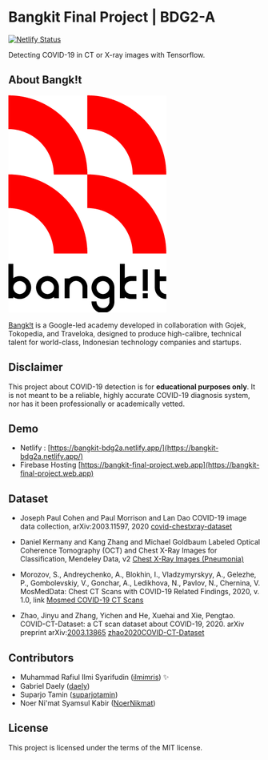 # Bangkit Final Project | BDG2-A
[![Netlify Status](https://api.netlify.com/api/v1/badges/2a5f8e1b-81de-4259-b997-0c0b4ac5c8cd/deploy-status)](https://app.netlify.com/sites/bangkit-bdg2a/deploys)

Detecting COVID-19 in CT or X-ray images with Tensorflow. 

## About Bangk!t
![Bangk!t](public/bangkit.png)


[Bangk!t](https://sites.google.com/view/bangkitacademy?pli=1) is a Google-led academy developed in collaboration with Gojek, Tokopedia, and Traveloka, designed to produce high-calibre, technical talent for world-class, Indonesian technology companies and startups. 

## Disclaimer
This project about COVID-19 detection is for **educational purposes only**. It is not meant to be a reliable, highly accurate COVID-19 diagnosis system, nor has it been professionally or academically vetted.

## Demo
- Netlify : [https://bangkit-bdg2a.netlify.app/](https://bangkit-bdg2a.netlify.app/)
- Firebase Hosting [https://bangkit-final-project.web.app](https://bangkit-final-project.web.app)

## Dataset
- Joseph Paul Cohen and Paul Morrison and Lan Dao
COVID-19 image data collection, arXiv:2003.11597, 2020
[covid-chestxray-dataset](https://github.com/ieee8023/covid-chestxray-dataset)

- Daniel Kermany and Kang Zhang and Michael Goldbaum
Labeled Optical Coherence Tomography (OCT) and Chest X-Ray Images for Classification, Mendeley Data, v2
[Chest X-Ray Images (Pneumonia)](https://www.kaggle.com/paultimothymooney/chest-xray-pneumonia)

- Morozov, S., Andreychenko, A., Blokhin, I., Vladzymyrskyy, A., Gelezhe, P., Gombolevskiy, V., Gonchar, A., Ledikhova, N., Pavlov, N., Chernina, V. MosMedData: Chest CT Scans with COVID-19 Related Findings, 2020, v. 1.0, link
 [Mosmed COVID-19 CT Scans](https://www.kaggle.com/andrewmvd/mosmed-covid19-ct-scans)

- Zhao, Jinyu and Zhang, Yichen and He, Xuehai and Xie, Pengtao. COVID-CT-Dataset: a CT scan dataset about COVID-19, 2020. arXiv preprint arXiv:[2003.13865](https://arxiv.org/pdf/2003.13865.pdf)
[zhao2020COVID-CT-Dataset](https://github.com/UCSD-AI4H/COVID-CT)

## Contributors
- Muhammad Rafiul Ilmi Syarifudin ([ilmimris](https://github.com/ilmimris)) :sparkles: 
- Gabriel Daely ([daeIy](https://github.com/daeIy))
- Suparjo Tamin ([suparjotamin](https://github.com/suparjotamin))
- Noer Ni'mat Syamsul Kabir ([NoerNikmat](https://github.com/NoerNikmat))

## License
This project is licensed under the terms of the MIT license.